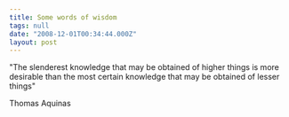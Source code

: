 ```yaml
---
title: Some words of wisdom
tags: null
date: "2008-12-01T00:34:44.000Z"
layout: post
---
```


"The slenderest knowledge that may be obtained of higher things is more desirable than the most certain knowledge that may be obtained of lesser things"  

Thomas Aquinas